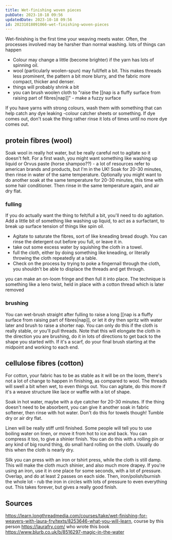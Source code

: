 ```yaml
---
title: Wet-finishing woven pieces
pubDate: 2023-10-18 09:56
updatedDate: 2023-10-18 09:56
id: 20231018091066-wet-finishing-woven-pieces
---
```

Wet-finishing is the first time your weaving meets water. Often, the processes involved may be harsher than normal washing. lots of things can happen

- Colour may change a little (become brighter) if the yarn has lots of spinning oil.
- wool (particularly woolen-spun) may full/felt a bit. This makes threads less prominent, the pattern a bit more blurry, and the fabric more compact, thicker and denser.
- things will probably shrink a bit
- you can brush woolen cloth to "raise the [[nap is a fluffy surface from raising part of fibres|nap]]" - make a fuzzy surface

If you have yarns with strong colours, wash them with something that can help catch any dye leaking -colour catcher sheets or something. If dye comes out, don't soak the thing rather rinse it lots of times until no more dye comes out.

## protein fibres (wool)

Soak wool in really hot water, but be really careful not to agitate so it doesn't felt. For a first wash, you might want something like washing up liquid or Orvus paste (horse shampoo??) - a lot of resources refer to american brands and products, but I'm in the UK!  Soak for 20-30 minutes, then rinse in water of the same temperature. Optionally you might want to do another soak at the same temperature for 20-30 minutes, this time with some hair conditioner. Then rinse in the same temperature again, and air dry flat. 

### fulling

If you do actually want the thing to felt/full a bit, you'll need to do agitation. Add a little bit of something like washing up liquid, to act as a surfactant, to break up surface tension of things like spin oil. 
- Agitate to saturate the fibres, sort of like kneading bread dough. You can rinse the detergent out before you full, or leave it in. 
- take out some excess water by squishing the cloth in a towel. 
- full the cloth, either by doing something like kneading, or literally throwing the cloth repeatedly at a table.
- Check on the process by trying to poke a fingernail through the cloth, you shouldn't be able to displace the threads and get through.

you can make an on-loom fringe and then full it into place. The technique is something like a leno twist, held in place with a cotton thread which is later removed
### brushing 

You can wet-brush straight after fulling to raise a long [[nap is a fluffy surface from raising part of fibres|nap]], or let it dry then spritz with water later and brush to raise a shorter nap. You can only do this if the cloth is really stable, or you'll pull threads. Note that this will elongate the cloth in the direction you are brushing, do it in lots of directions to get back to the shape you started with. If it's a scarf, do your final brush starting at the midpoint and working to each end. 


## cellulose fibres (cotton)

For cotton, your fabric has to be as stable as it will be on the loom, there's not a lot of change to happen in finishing, as compared to wool. The threads will swell a bit when wet, to even things out. You can agitate, do this more if it's a weave structure like lace or waffle with a lot of shape. 

Soak in hot water, maybe with a dye catcher for 20-30 minutes. If the thing doesn't need to be absorbent, you can give it another soak in fabric softener, then rinse with hot water. Don't do this for towels though! Tumble dry or air dry flat. 

Linen will be really stiff until finished. Some people will tell you to use boiling water on linen, or move it from hot to ice and back. You can compress it too, to give a shinier finish. You can do this with a rolling pin or any kind of big round thing, do small hard rolling on the cloth. Usually do this when the cloth is nearly dry.

Silk you can press with an iron or tshirt press, while the cloth is still damp. This will make the cloth much shinier, and also much more drapey. If you're using an iron, use it in one place for some seconds, with a lot of pressure. Overlap, and do at least 2 passes on each side. Then, iron/polish/burnish the whole lot - rub the iron in circles with lots of pressure to even everything out. This takes forever, but gives a really good finish.

## Sources 

https://learn.longthreadmedia.com/courses/take/wet-finishing-for-weavers-with-laura-fry/texts/8253646-what-you-will-learn, course by this person https://laurafry.com/ who wrote this book https://www.blurb.co.uk/b/8516297-magic-in-the-water